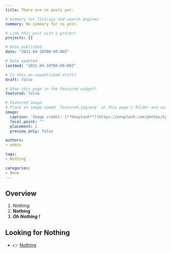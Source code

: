 ```yaml
---
title: There are no posts yet.

# Summary for listings and search engines
summary: No summary for no post.

# Link this post with a project
projects: []

# Date published
date: "2021-04-10T00:00:00Z"

# Date updated
lastmod: "2021-04-10T00:00:00Z"

# Is this an unpublished draft?
draft: false

# Show this page in the Featured widget?
featured: false

# Featured image
# Place an image named `featured.jpg/png` in this page's folder and customize its options here.
image:
  caption: 'Image credit: [**Unsplash**](https://unsplash.com/photos/CpkOjOcXdUY)'
  focal_point: ""
  placement: 2
  preview_only: false

authors:
- admin

tags:
- Nothing

categories:
- None
---
```


## Overview

1. *Nothing*
2. **Nothing**
3. ***Oh Nothing !***

## Looking for Nothing

- 👉 [Nothing](https://www.google.com/search?q=nothing)
